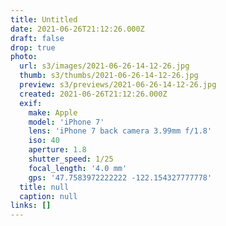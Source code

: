 ```yaml
---
title: Untitled
date: 2021-06-26T21:12:26.000Z
draft: false
drop: true
photo:
  url: s3/images/2021-06-26-14-12-26.jpg
  thumb: s3/thumbs/2021-06-26-14-12-26.jpg
  preview: s3/previews/2021-06-26-14-12-26.jpg
  created: 2021-06-26T21:12:26.000Z
  exif:
    make: Apple
    model: 'iPhone 7'
    lens: 'iPhone 7 back camera 3.99mm f/1.8'
    iso: 40
    aperture: 1.8
    shutter_speed: 1/25
    focal_length: '4.0 mm'
    gps: '47.7583972222222 -122.154327777778'
  title: null
  caption: null
links: []
---
```

